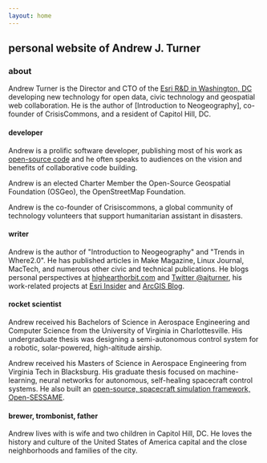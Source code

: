 ```yaml
---
layout: home
---
```


## personal website of Andrew J. Turner

### about

Andrew Turner is the Director and CTO of the [Esri R&amp;D in Washington, DC](http://dc.esri.com) developing new technology for open data, civic technology and geospatial web collaboration. He is the author of [Introduction to Neogeography], co-founder of CrisisCommons, and a resident of Capitol Hill, DC.

#### developer

Andrew is a prolific software developer, publishing most of his work as [open-source code](https://github.com/ajturner) and he often speaks to audiences on the vision and benefits of collaborative code building.

Andrew is an elected Charter Member the Open-Source Geospatial Foundation (OSGeo), the OpenStreetMap Foundation.

Andrew is the co-founder of Crisiscommons, a global community of technology volunteers that support humanitarian assistant in disasters.  

#### writer

Andrew is the author of "Introduction to Neogeography" and "Trends in Where2.0". He has published articles in Make Magazine, Linux Journal, MacTech, and numerous other civic and technical publications. He blogs personal perspectives at [highearthorbit.com](http://highearthorbit.com) and [Twitter @ajturner](https://twitter.com/ajturner), his work-related projects at [Esri Insider](https://blogs.esri.com/esri/esri-insider/author/ajturner/) and [ArcGIS Blog](https://blogs.esri.com/esri/arcgis/author/ajturner/).

#### rocket scientist

Andrew received his Bachelors of Science in Aerospace Engineering and Computer Science from the University of Virginia in Charlottesville. His undergraduate thesis was designing a semi-autonomous control system for a robotic, solar-powered, high-altitude airship.

Andrew received his Masters of Science in Aerospace Engineering from Virginia Tech in Blacksburg. His graduate thesis focused on machine-learning, neural networks for autonomous, self-healing spacecraft control systems. He also built an [open-source, spacecraft simulation framework, Open-SESSAME](http://github.com/spacecraft).

#### brewer, trombonist, father

Andrew lives with is wife and two children in Capitol Hill, DC. He loves the history and culture of the United States of America capital and the close neighborhoods and families of the city.
